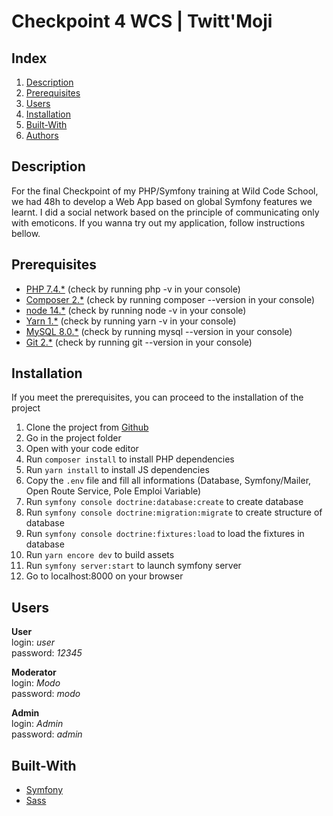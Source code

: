 # Checkpoint 4 WCS | Twitt'Moji

## Index
1. [Description](#Description)
2. [Prerequisites](#Prerequisites)
3. [Users](#Users)
4. [Installation](#Installation)
5. [Built-With](#Built-With)
6. [Authors](#Authors)

## Description

For the final Checkpoint of my PHP/Symfony training at Wild Code School, we had 48h to develop a Web App based on global Symfony features we learnt.
I did a social network based on the principle of communicating only with emoticons.
If you wanna try out my application, follow instructions bellow.

## Prerequisites

* [PHP 7.4.*](https://www.php.net/releases/7_4_0.php) (check by running php -v in your console)
* [Composer 2.*](https://getcomposer.org/) (check by running composer --version in your console)
* [node 14.*](https://nodejs.org/en/) (check by running node -v in your console)
* [Yarn 1.*](https://yarnpkg.com/) (check by running yarn -v in your console)
* [MySQL 8.0.*](https://www.mysql.com/fr/) (check by running mysql --version in your console)
* [Git 2.*](https://git-scm.com/) (check by running git --version in your console)

## Installation

If you meet the prerequisites, you can proceed to the installation of the project 

1. Clone the project from [Github](https://github.com/WildCodeSchool/orleans-202103-php-project-jobpermut/)
2. Go in the project folder
3. Open with your code editor
4. Run `composer install` to install PHP dependencies
5. Run `yarn install` to install JS dependencies
6. Copy the `.env` file and fill all informations (Database, Symfony/Mailer, Open Route Service, Pole Emploi Variable)
7. Run `symfony console doctrine:database:create` to create database
8. Run `symfony console doctrine:migration:migrate` to create structure of database
9. Run `symfony console doctrine:fixtures:load` to load the fixtures in database
10. Run `yarn encore dev` to build assets
11. Run `symfony server:start` to launch symfony server
12. Go to localhost:8000 on your browser

## Users

**User**<br/>
login: _user_<br/>
password: _12345_<br/>

**Moderator**<br/>
login: _Modo_<br/>
password: _modo_<br/>

**Admin**<br/>
login: _Admin_<br/>
password: _admin_<br/>

## Built-With

* [Symfony](https://github.com/symfony/symfony)
* [Sass](https://github.com/sass/sass)
